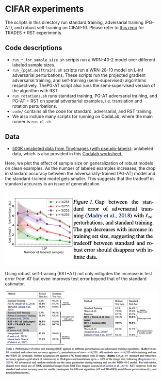 # CIFAR experiments

The scripts in this directory run standard training, adversarial training (PG-AT), and robust self-training on CIFAR-10. Please refer to [this repo](https://github.com/yaircarmon/semisup-adv) for TRADES + RST experiments.

## Code descriptions
- `run_*_for_sample_size.sh` scripts run a WRN-40-2 model over different labeled sample sizes.
- `run_{pgat,selftrain}.sh` scripts run a WRN-28-10 model on L-inf adversarial perturbations. These scripts run the projected gradient adversarial training, and self-training (semi-supervised) algorithms respectively. ThePG-AT script also runs the semi-supervised version of the algorithm with RST.
- `run_rotations.sh` runs standard training, PG-AT adversarial training, and PG-AT + RST on spatial adversarial examples, i.e. translation and rotation perturbations.
- `code/` contains all the code for standard, adversarial, and RST training.
- We also include many scripts for running on CodaLab, where the main runner is `run_cl.sh`.

## Data
- [500K unlabeled data from TinyImages (with pseudo-labels)](https://drive.google.com/open?id=1LTw3Sb5QoiCCN-6Y5PEKkq9C9W60w-Hi): unlabeled data, which is also provided in this [Codalab worksheet.](https://worksheets.codalab.org/worksheets/0x16e1477c039b40b38534353108755541)


Here, we plot the effect of sample size on generalization of robust models on clean examples. As the number of labeled examples increases, the drop in standard accuracy between the adversarially-trained (PG-AT) model and the standard-trained model gets smaller. This suggests that the tradeoff in standard accuracy is an issue of generalization.

![generalization](generalization_adv.png)

Using robust self-training (RST+AT) not only mitigates the increase in test error from AT but even improves test error beyond that of the standard estimator.

![table](rst_table.png)
